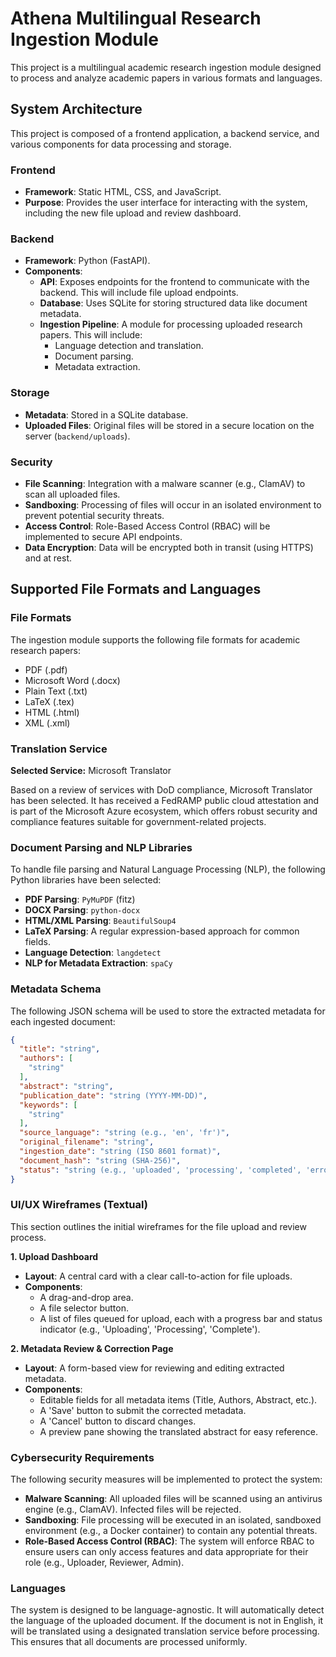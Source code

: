 # Athena Multilingual Research Ingestion Module

This project is a multilingual academic research ingestion module designed to process and analyze academic papers in various formats and languages.

## System Architecture

This project is composed of a frontend application, a backend service, and various components for data processing and storage.

### Frontend
-   **Framework**: Static HTML, CSS, and JavaScript.
-   **Purpose**: Provides the user interface for interacting with the system, including the new file upload and review dashboard.

### Backend
-   **Framework**: Python (FastAPI).
-   **Components**:
    -   **API**: Exposes endpoints for the frontend to communicate with the backend. This will include file upload endpoints.
    -   **Database**: Uses SQLite for storing structured data like document metadata.
    -   **Ingestion Pipeline**: A module for processing uploaded research papers. This will include:
        -   Language detection and translation.
        -   Document parsing.
        -   Metadata extraction.

### Storage
-   **Metadata**: Stored in a SQLite database.
-   **Uploaded Files**: Original files will be stored in a secure location on the server (`backend/uploads`).

### Security
-   **File Scanning**: Integration with a malware scanner (e.g., ClamAV) to scan all uploaded files.
-   **Sandboxing**: Processing of files will occur in an isolated environment to prevent potential security threats.
-   **Access Control**: Role-Based Access Control (RBAC) will be implemented to secure API endpoints.
-   **Data Encryption**: Data will be encrypted both in transit (using HTTPS) and at rest.

## Supported File Formats and Languages

### File Formats
The ingestion module supports the following file formats for academic research papers:
- PDF (.pdf)
- Microsoft Word (.docx)
- Plain Text (.txt)
- LaTeX (.tex)
- HTML (.html)
- XML (.xml)

### Translation Service

**Selected Service:** Microsoft Translator

Based on a review of services with DoD compliance, Microsoft Translator has been selected. It has received a FedRAMP public cloud attestation and is part of the Microsoft Azure ecosystem, which offers robust security and compliance features suitable for government-related projects.

### Document Parsing and NLP Libraries

To handle file parsing and Natural Language Processing (NLP), the following Python libraries have been selected:

-   **PDF Parsing**: `PyMuPDF` (fitz)
-   **DOCX Parsing**: `python-docx`
-   **HTML/XML Parsing**: `BeautifulSoup4`
-   **LaTeX Parsing**: A regular expression-based approach for common fields.
-   **Language Detection**: `langdetect`
-   **NLP for Metadata Extraction**: `spaCy`

### Metadata Schema

The following JSON schema will be used to store the extracted metadata for each ingested document:

```json
{
  "title": "string",
  "authors": [
    "string"
  ],
  "abstract": "string",
  "publication_date": "string (YYYY-MM-DD)",
  "keywords": [
    "string"
  ],
  "source_language": "string (e.g., 'en', 'fr')",
  "original_filename": "string",
  "ingestion_date": "string (ISO 8601 format)",
  "document_hash": "string (SHA-256)",
  "status": "string (e.g., 'uploaded', 'processing', 'completed', 'error')"
}
```

### UI/UX Wireframes (Textual)

This section outlines the initial wireframes for the file upload and review process.

**1. Upload Dashboard**
-   **Layout**: A central card with a clear call-to-action for file uploads.
-   **Components**:
    -   A drag-and-drop area.
    -   A file selector button.
    -   A list of files queued for upload, each with a progress bar and status indicator (e.g., 'Uploading', 'Processing', 'Complete').

**2. Metadata Review & Correction Page**
-   **Layout**: A form-based view for reviewing and editing extracted metadata.
-   **Components**:
    -   Editable fields for all metadata items (Title, Authors, Abstract, etc.).
    -   A 'Save' button to submit the corrected metadata.
    -   A 'Cancel' button to discard changes.
    -   A preview pane showing the translated abstract for easy reference.

### Cybersecurity Requirements

The following security measures will be implemented to protect the system:

-   **Malware Scanning**: All uploaded files will be scanned using an antivirus engine (e.g., ClamAV). Infected files will be rejected.
-   **Sandboxing**: File processing will be executed in an isolated, sandboxed environment (e.g., a Docker container) to contain any potential threats.
-   **Role-Based Access Control (RBAC)**: The system will enforce RBAC to ensure users can only access features and data appropriate for their role (e.g., Uploader, Reviewer, Admin).

### Languages
The system is designed to be language-agnostic. It will automatically detect the language of the uploaded document. If the document is not in English, it will be translated using a designated translation service before processing. This ensures that all documents are processed uniformly.
